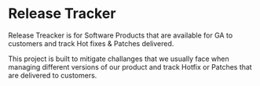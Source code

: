 # Release Tracker

Release Treacker is for Software Products that are available for GA to customers and track Hot fixes &amp; Patches delivered.

This project is built to mitigate challanges that we usually face when managing different versions of our product and track Hotfix or Patches that are delivered to customers.
